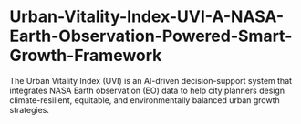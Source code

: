 # Urban-Vitality-Index-UVI-A-NASA-Earth-Observation-Powered-Smart-Growth-Framework
The Urban Vitality Index (UVI) is an AI-driven decision-support system that integrates NASA Earth observation (EO) data to help city planners design climate-resilient, equitable, and environmentally balanced urban growth strategies.
